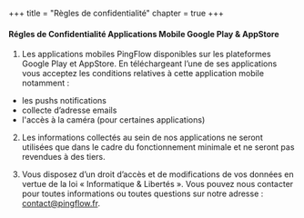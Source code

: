 +++
title = "Règles de confidentialité"
chapter = true
+++

#### Régles de Confidentialité Applications Mobile Google Play & AppStore

1. Les applications mobiles PingFlow disponibles sur les plateformes Google Play et AppStore. En téléchargeant 
l’une de ses applications  vous acceptez les conditions relatives à cette application mobile notamment :
 - les pushs notifications
 - collecte d’adresse emails
 - l'accès à la caméra (pour certaines applications)

2. Les informations collectés au sein de nos applications ne seront utilisées que dans le cadre du fonctionnement 
minimale et ne seront pas revendues à des tiers.

3. Vous disposez d’un droit d’accès et de modifications de vos données en vertue de la loi « Informatique & Libertés ». 
Vous pouvez nous contacter pour toutes informations ou toutes questions sur notre adresse : contact@pingflow.fr.
